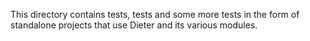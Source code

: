 This directory contains tests, tests and some more tests in the form of
standalone projects that use Dieter and its various modules.

